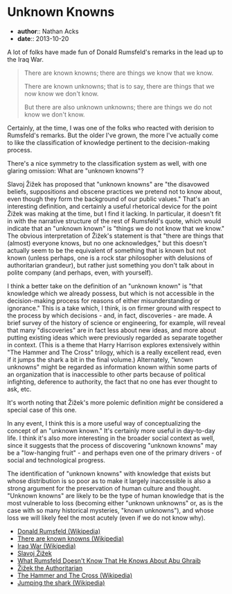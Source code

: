 # Unknown Knowns

* **author**:: Nathan Acks
* **date**:: 2013-10-20

A lot of folks have made fun of Donald Rumsfeld's remarks in the lead up to the Iraq War.

> There are known knowns; there are things we know that we know.
> 
> There are known unknowns; that is to say, there are things that we now know we don't know.
> 
> But there are also unknown unknowns; there are things we do not know we don't know.

Certainly, at the time, I was one of the folks who reacted with derision to Rumsfeld's remarks. But the older I've grown, the more I've actually come to like the classification of knowledge pertinent to the decision-making process.

There's a nice symmetry to the classification system as well, with one glaring omission: What are "unknown knowns"?

Slavoj Žižek has proposed that "unknown knowns" are "the disavowed beliefs, suppositions and obscene practices we pretend not to know about, even though they form the background of our public values." That's an interesting definition, and certainly a useful rhetorical device for the point Žižek was making at the time, but I find it lacking. In particular, it doesn't fit in with the narrative structure of the rest of Rumsfeld's quote, which would indicate that an "unknown known" is "things we do not know that we know." The obvious interpretation of Žižek's statement is that "there are things that (almost) everyone knows, but no one acknowledges," but this doesn't actually seem to be the equivalent of something that is known but not known (unless perhaps, one is a rock star philosopher with delusions of authoritarian grandeur), but rather just something you don't talk about in polite company (and perhaps, even, with yourself).

I think a better take on the definition of an "unknown known" is "that knowledge which we already possess, but which is not accessible in the decision-making process for reasons of either misunderstanding or ignorance." This is a take which, I think, is on firmer ground with respect to the process by which decisions - and, in fact, discoveries - are made. A brief survey of the history of science or engineering, for example, will reveal that many "discoveries" are in fact less about new ideas, and more about putting existing ideas which were previously regarded as separate together in context. (This is a theme that Harry Harrison explores extensively within "The Hammer and The Cross" trilogy, which is a really excellent read, even if it jumps the shark a bit in the final volume.) Alternately, "known unknowns" might be regarded as information known within some parts of an organization that is inaccessible to other parts because of political infighting, deference to authority, the fact that no one has ever thought to ask, etc.

It's worth noting that Žižek's more polemic definition *might* be considered a special case of this one.

In any event, I think this is a more useful way of conceptualizing the concept of an "unknown known." It's certainly more useful in day-to-day life. I think it's also more interesting in the broader social context as well, since it suggests that the process of discovering "unknown knowns" may be a "low-hanging fruit" - and perhaps even one of the primary drivers - of social and technological progress.

The identification of "unknown knowns" with knowledge that exists but whose distribution is so poor as to make it largely inaccessible is also a strong argument for the preservation of human culture and thought. "Unknown knowns" are likely to be the type of human knowledge that is the most vulnerable to loss (becoming either "unknown unknowns" or, as is the case with so many historical mysteries, "known unknowns"), and whose loss we will likely feel the most acutely (even if we do not know why).

* [Donald Rumsfeld (Wikipedia)](https://en.wikipedia.org/wiki/Donald_Rumsfeld)
* [There are known knowns (Wikipedia)](https://en.wikipedia.org/wiki/There_are_known_knowns)
* [Iraq War (Wikipedia)](https://en.wikipedia.org/wiki/Iraq_War)
* [Slavoj Žižek](https://en.wikipedia.org/wiki/Slavoj_%C5%BDi%C5%BEek)
* [What Rumsfeld Doesn't Know That He Knows About Abu Ghraib](http://www.lacan.com/zizekrumsfeld.htm)
* [Žižek the Authoritarian](https://kohenari.net/post/22658005949/zizek-authoritarian)
* [The Hammer and The Cross (Wikipedia)](https://en.wikipedia.org/wiki/The_Hammer_and_the_Cross)
* [Jumping the shark (Wikipedia)](https://en.wikipedia.org/wiki/Jumping_the_shark)
